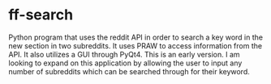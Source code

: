 # ff-search
Python program that uses the reddit API in order to search a key word in the new section in two subreddits. It uses PRAW to access information from the API. It also utilizes a GUI through PyQt4. This is an early version. I am looking to expand on this application by allowing the user to input any number of subreddits which can be searched through for their keyword. 
